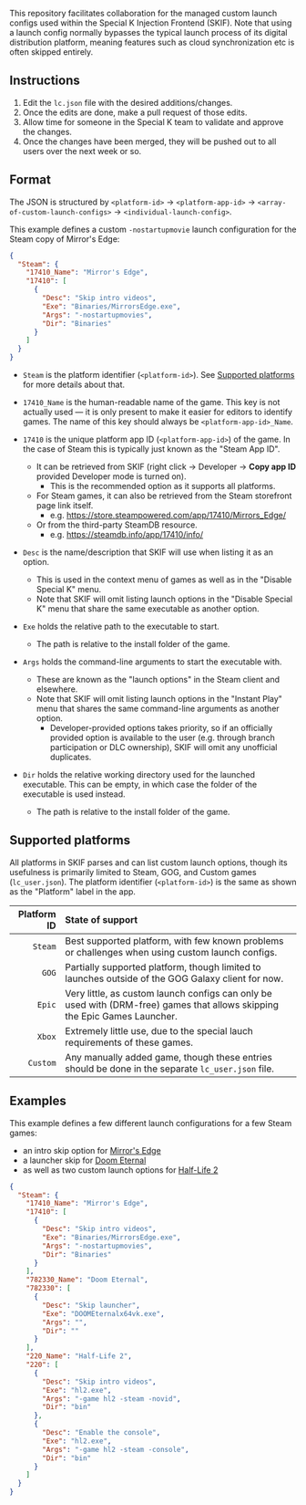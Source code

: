 This repository facilitates collaboration for the managed custom launch configs used within the Special K Injection Frontend (SKIF).
Note that using a launch config normally bypasses the typical launch process of its digital distribution platform, meaning features such as cloud synchronization etc is often skipped entirely.

## Instructions

1. Edit the `lc.json` file with the desired additions/changes.
2. Once the edits are done, make a pull request of those edits.
3. Allow time for someone in the Special K team to validate and approve the changes.
4. Once the changes have been merged, they will be pushed out to all users over the next week or so.

## Format

The JSON is structured by `<platform-id>` -> `<platform-app-id>` -> `<array-of-custom-launch-configs>` -> `<individual-launch-config>`.

This example defines a custom `-nostartupmovie` launch configuration for the Steam copy of Mirror's Edge:

```json
{
  "Steam": {
    "17410_Name": "Mirror's Edge",
    "17410": [
      {
        "Desc": "Skip intro videos",
        "Exe": "Binaries/MirrorsEdge.exe",
        "Args": "-nostartupmovies",
        "Dir": "Binaries"
      }
    ]
  }
}
```

* `Steam` is the platform identifier (`<platform-id>`). See [Supported platforms](#supported-platforms) for more details about that.

* `17410_Name` is the human-readable name of the game. This key is not actually used &mdash; it is only present to make it easier for editors to identify games. The name of this key should always be `<platform-app-id>_Name`.

* `17410` is the unique platform app ID (`<platform-app-id>`) of the game. In the case of Steam this is typically just known as the "Steam App ID".
  * It can be retrieved from SKIF (right click -> Developer -> **Copy app ID** provided Developer mode is turned on).
     * This is the recommended option as it supports all platforms.
  * For Steam games, it can also be retrieved from the Steam storefront page link itself.
     * e.g. https://store.steampowered.com/app/17410/Mirrors_Edge/
  * Or from the third-party SteamDB resource.
    * e.g. https://steamdb.info/app/17410/info/

* `Desc` is the name/description that SKIF will use when listing it as an option.
  * This is used in the context menu of games as well as in the "Disable Special K" menu.
  * Note that SKIF will omit listing launch options in the "Disable Special K" menu that share the same executable as another option.

* `Exe` holds the relative path to the executable to start.
  * The path is relative to the install folder of the game.

* `Args` holds the command-line arguments to start the executable with.
  * These are known as the "launch options" in the Steam client and elsewhere.
  * Note that SKIF will omit listing launch options in the "Instant Play" menu that shares the same command-line arguments as another option.
    * Developer-provided options takes priority, so if an officially provided option is available to the user (e.g. through branch participation or DLC ownership), SKIF will omit any unofficial duplicates.

* `Dir` holds the relative working directory used for the launched executable. This can be empty, in which case the folder of the executable is used instead.
  * The path is relative to the install folder of the game.

## Supported platforms

All platforms in SKIF parses and can list custom launch options, though its usefulness is primarily limited to Steam, GOG, and Custom games (`lc_user.json`).
The platform identifier (`<platform-id>`) is the same as shown as the "Platform" label in the app.

| Platform ID         | State of support                                                                                                           |
| ------------------: | :------------------------------------------------------------------------------------------------------------------------- |
| `Steam`             | Best supported platform, with few known problems or challenges when using custom launch configs.                           |
| `GOG`               | Partially supported platform, though limited to launches outside of the GOG Galaxy client for now.                         |
| `Epic`              | Very little, as custom launch configs can only be used with (DRM-free) games that allows skipping the Epic Games Launcher. |
| `Xbox`              | Extremely little use, due to the special lauch requirements of these games.                                                |
| `Custom`            | Any manually added game, though these entries should be done in the separate `lc_user.json` file.                          |

## Examples

This example defines a few different launch configurations for a few Steam games:

* an intro skip option for [Mirror's Edge](https://steamdb.info/app/17410/)
* a launcher skip for [Doom Eternal](https://steamdb.info/app/782330/)
* as well as two custom launch options for [Half-Life 2](https://steamdb.info/app/220/)

```json
{
  "Steam": {
    "17410_Name": "Mirror's Edge",
    "17410": [
      {
        "Desc": "Skip intro videos",
        "Exe": "Binaries/MirrorsEdge.exe",
        "Args": "-nostartupmovies",
        "Dir": "Binaries"
      }
    ],
    "782330_Name": "Doom Eternal",
    "782330": [
      {
        "Desc": "Skip launcher",
        "Exe": "DOOMEternalx64vk.exe",
        "Args": "",
        "Dir": ""
      }
    ],
    "220_Name": "Half-Life 2",
    "220": [
      {
        "Desc": "Skip intro videos",
        "Exe": "hl2.exe",
        "Args": "-game hl2 -steam -novid",
        "Dir": "bin"
      },
      {
        "Desc": "Enable the console",
        "Exe": "hl2.exe",
        "Args": "-game hl2 -steam -console",
        "Dir": "bin"
      }
    ]
  }
}
```
